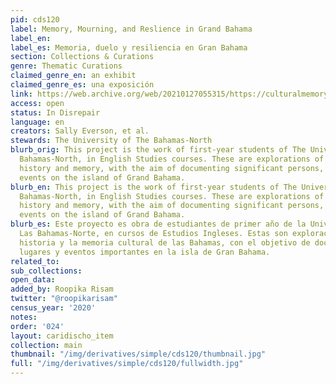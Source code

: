 ```yaml
---
pid: cds120
label: Memory, Mourning, and Reslience in Grand Bahama
label_en:
label_es: Memoria, duelo y resiliencia en Gran Bahama
section: Collections & Curations
genre: Thematic Curations
claimed_genre_en: an exhibit
claimed_genre_es: una exposición
link: https://web.archive.org/web/20210127055315/https://culturalmemorybahamas.com/
access: open
status: In Disrepair
language: en
creators: Sally Everson, et al.
stewards: The University of The Bahamas-North
blurb_orig: This project is the work of first-year students of The University of The
  Bahamas-North, in English Studies courses. These are explorations of Bahamian cultural
  history and memory, with the aim of documenting significant persons, places, and
  events on the island of Grand Bahama.
blurb_en: This project is the work of first-year students of The University of The
  Bahamas-North, in English Studies courses. These are explorations of Bahamian cultural
  history and memory, with the aim of documenting significant persons, places, and
  events on the island of Grand Bahama.
blurb_es: Este proyecto es obra de estudiantes de primer año de la Universidad de
  Las Bahamas-Norte, en cursos de Estudios Ingleses. Estas son exploraciones de la
  historia y la memoria cultural de las Bahamas, con el objetivo de documentar personas,
  lugares y eventos importantes en la isla de Gran Bahama.
related_to:
sub_collections:
open_data:
added_by: Roopika Risam
twitter: "@roopikarisam"
census_year: '2020'
notes:
order: '024'
layout: caridischo_item
collection: main
thumbnail: "/img/derivatives/simple/cds120/thumbnail.jpg"
full: "/img/derivatives/simple/cds120/fullwidth.jpg"
---
```

